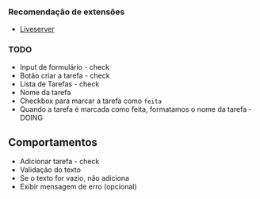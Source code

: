 ### Recomendação de extensões
- [Liveserver](https://marketplace.visualstudio.com/items?itemName=ritwickdey.LiveServer)


### TODO

- Input de formulário - check
- Botão criar a tarefa - check
- Lista de Tarefas - check
 - Nome da tarefa
 - Checkbox para marcar a tarefa como `feita`
 - Quando a tarefa é marcada como feita, formatamos o nome da tarefa  - DOING

## Comportamentos

- Adicionar tarefa - check
 - Validação do texto
  - Se o texto for vazio, não adiciona
  - Exibir mensagem de erro (opcional)
